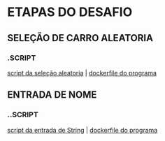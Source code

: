 # ETAPAS DO DESAFIO

## SELEÇÃO DE CARRO ALEATORIA

### .SCRIPT
  
  [script da seleção aleatoria](/Sprint%204/Desafio/carguru/carguru.py) |
  [dockerfile do programa](/Sprint%204/Desafio/carguru/Dockerfile)

## ENTRADA DE NOME

### ..SCRIPT

[script da entrada de String](/Sprint%204/Desafio/mask/mask.py) |
[dockerfile do programa](/Sprint%204/Desafio/mask/Dockerfile)
